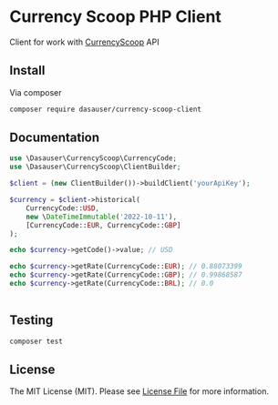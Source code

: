 # Currency Scoop PHP Client

Client for work with [CurrencyScoop]((https://currencyscoop.com/api-documentation)) API

## Install

Via composer

```bash
composer require dasauser/currency-scoop-client
```

## Documentation

```php
use \Dasauser\CurrencyScoop\CurrencyCode;
use \Dasauser\CurrencyScoop\ClientBuilder;

$client = (new ClientBuilder())->buildClient('yourApiKey');

$currency = $client->historical(
    CurrencyCode::USD,
    new \DateTimeImmutable('2022-10-11'),
    [CurrencyCode::EUR, CurrencyCode::GBP]
);

echo $currency->getCode()->value; // USD

echo $currency->getRate(CurrencyCode::EUR); // 0.88073399
echo $currency->getRate(CurrencyCode::GBP); // 0.99868587
echo $currency->getRate(CurrencyCode::BRL); // 0.0
 

```

## Testing

```bash
composer test
```

## License

The MIT License (MIT). Please see [License File](https://github.com/dasauser/currency-scoop-client/blob/main/LICENSE) for more information.

